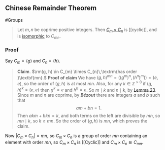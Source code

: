 ## Chinese Remainder Theorem
#Groups 

>Let $m, n$ be coprime positive integers. Then [$C_{m} \times C_{n}$](Product%20Group) is [[cyclic]], and is [isomorphic](Isomorphism.md) to $C_{m n}$.

### Proof
Say $C_{m}=\langle g\rangle$ and $C_{n}=\langle h\rangle .$
> **Claim**. $\rm(g, h) \in C_{m} \times C_{n}\,\textrm{has order }\textbf{mn}.$
**Proof of claim** 
We have $\left.(g, h)^{m n}=\left(\left(g^{m}\right)^{n},\left(h^{n}\right)^{m}\right)\right)=(e, e)$, so the order of $(g, h)$ is at most $m n$. 
Also, for any $k \in \mathbb{Z}^{>0}$ if $(g, h)^{k}=(e, e)$ then $g^{k}=e$ and $h^{k}=e$.
So $m \mid k$ and $n \mid k$, by [Lemma 23](Generator.md#Lemma%2023). 
Since $m$ and $n$ are coprime, by ***Bézout*** there are integers $a$ and $b$ such that $$am+b n=1.$$Then $a k m+b k n=k$, and both terms on the left are divisible by $m n$, so $m n \mid k$, so $k \geq m n$.
So the order of $(g, h)$ is $m n$, which proves the claim. 

Now $\left|C_{m} \times C_{n}\right|=m n$, so $C_{m} \times C_{n}$ is a group of order $m n$ containing an element with order $m n$, so $C_{m} \times C_{n}$ is [[Cyclic]] and $C_{m} \times C_{n} \cong C_{m n}$.